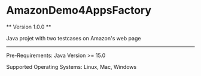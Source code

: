 # AmazonDemo4AppsFactory

** Version 1.0.0 **

Java projet with two testcases on Amazon's web page

---

Pre-Requirements: Java Version >= 15.0

Supported Operating Systems: Linux, Mac, Windows

